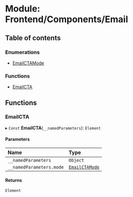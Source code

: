 # Module: Frontend/Components/Email

## Table of contents

### Enumerations

- [EmailCTAMode](../enums/Frontend_Components_Email.EmailCTAMode.md)

### Functions

- [EmailCTA](Frontend_Components_Email.md#emailcta)

## Functions

### EmailCTA

▸ `Const` **EmailCTA**(`__namedParameters`): `Element`

#### Parameters

| Name                     | Type                                                                 |
| :----------------------- | :------------------------------------------------------------------- |
| `__namedParameters`      | `Object`                                                             |
| `__namedParameters.mode` | [`EmailCTAMode`](../enums/Frontend_Components_Email.EmailCTAMode.md) |

#### Returns

`Element`
